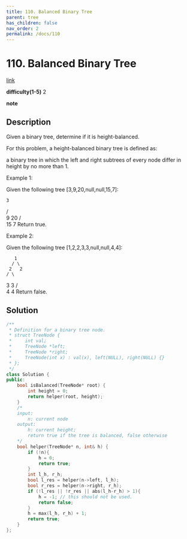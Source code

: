 ```yaml
---
title: 110. Balanced Binary Tree
parent: tree
has_children: false
nav_order: 2
permalink: /docs/110
---
```

# 110. Balanced Binary Tree
[link](https://leetcode.com/problems/balanced-binary-tree/)

**difficulty(1-5)**
2

**note**

## Description
Given a binary tree, determine if it is height-balanced.

For this problem, a height-balanced binary tree is defined as:

a binary tree in which the left and right subtrees of every node differ in height by no more than 1.

 

Example 1:

Given the following tree [3,9,20,null,null,15,7]:

    3
   / \
  9  20
    /  \
   15   7
Return true.

Example 2:

Given the following tree [1,2,2,3,3,null,null,4,4]:

       1
      / \
     2   2
    / \
   3   3
  / \
 4   4
Return false.

## Solution
```c++
/**
 * Definition for a binary tree node.
 * struct TreeNode {
 *     int val;
 *     TreeNode *left;
 *     TreeNode *right;
 *     TreeNode(int x) : val(x), left(NULL), right(NULL) {}
 * };
 */
class Solution {
public:
    bool isBalanced(TreeNode* root) {
        int height = 0;
        return helper(root, height);
    }
    /*
    input:
        n: current node
    output: 
        h: current height;
        return true if the tree is balanced, false otherwise
    */
    bool helper(TreeNode* n, int& h) {
        if (!n){
            h = 0;
            return true;
        }
        int l_h, r_h;
        bool l_res = helper(n->left, l_h);
        bool r_res = helper(n->right, r_h);
        if (!l_res || !r_res || abs(l_h-r_h) > 1){
            h = -1; // this should not be used.
            return false;
        }
        h = max(l_h, r_h) + 1;
        return true;
    }
};
```